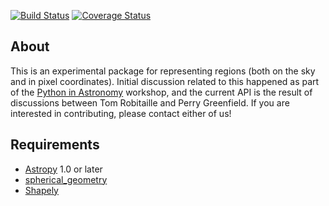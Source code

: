 [![Build Status](https://travis-ci.org/astropy/regions.svg)](https://travis-ci.org/astropy/regions?branch=master)
[![Coverage Status](https://coveralls.io/repos/astropy/regions/badge.svg)](https://coveralls.io/r/astropy/regions)

About
-----

This is an experimental package for representing regions
(both on the sky and in pixel coordinates). Initial discussion related to
this happened as part of the
[Python in Astronomy](python-in-astronomy.github.io) workshop, and the
current API is the result of discussions between Tom Robitaille and Perry
Greenfield. If you are interested in contributing, please contact either of
us!

Requirements
------------

* [Astropy](http://www.astropy.org) 1.0 or later
* [spherical_geometry](https://github.com/spacetelescope/sphere)
* [Shapely](https://pypi.python.org/pypi/Shapely)
